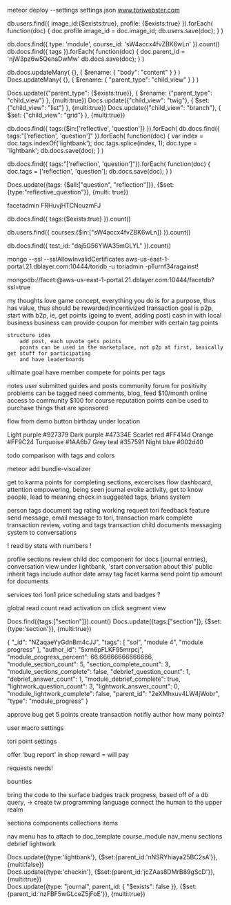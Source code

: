 meteor deploy --settings settings.json www.toriwebster.com


<!--image-->
db.users.find({ image_id:{$exists:true}, profile: {$exists:true} }).forEach(
    function(doc) {
        doc.profile.image_id = doc.image_id;
        db.users.save(doc);
    }
)


<!--db.docs.find({ type: 'module', course_id: 'sW4accx4fvZBK6wLn' }).count()-->
db.docs.find({ type: 'module', course_id: 'sW4accx4fvZBK6wLn' }).count()
db.docs.find({ tags }).forEach(
    function(doc) {
        doc.parent_id = 'njW3pz6w5QenaDwMw'
        db.docs.save(doc);
    }
)

db.docs.updateMany( {}, { $rename: { "body": "content" } } )
Docs.updateMany( {}, { $rename: { "parent_type": "child_view" } } )

Docs.update({"parent_type": {$exists:true}}, { $rename: {"parent_type": "child_view"} }, {multi:true})
Docs.update({"child_view": "twig"}, { $set: {"child_view": "list"} }, {multi:true})
Docs.update({"child_view": "branch"}, { $set: {"child_view": "grid"} }, {multi:true})

db.docs.find({ tags:{$in:['reflective', 'question']} }).forEach(
db.docs.find({ tags:"['reflection', 'question']" }).forEach(
    function(doc) {
        var index = doc.tags.indexOf('lightbank');
        doc.tags.splice(index, 1);
        doc.type = 'lightbank';
        db.docs.save(doc);
    }
)


db.docs.find({ tags:"['reflection', 'question']"}).forEach(
    function(doc) {
        doc.tags = ['reflection', 'question'];
        db.docs.save(doc);
    }
)

Docs.update({tags: {$all:["question", "reflection"]}}, {$set: {type:"reflective_question"}}, {multi: true})


facetadmin
FRHuvjHTCNouzmFJ

db.docs.find({ tags:{$exists:true} }).count()


db.users.find({ courses:{$in:["sW4accx4fvZBK6wLn]} }).count()



db.docs.find({ test_id: "daj5G56YWA35mGLYL" }).count()


mongo --ssl --sslAllowInvalidCertificates aws-us-east-1-portal.21.dblayer.com:10444/toridb -u toriadmin -pTurnf34ragainst!


mongodb://facet:<password>@aws-us-east-1-portal.21.dblayer.com:10444/facetdb?ssl=true


    
my thoughts
    love game concept, everything you do is for a purpose, thus has value, thus should be rewarded/incentivized
    transaction goal is p2p, start with b2p, ie, get points (going to event, adding post) cash in with local business
    business can provide coupon for member with certain tag points
    
    structure idea
        add post, each upvote gets points
        points can be used in the marketplace, not p2p at first, basically get stuff for participating
        and have leaderboards
        
        
ultimate goal
    have member compete for points per tags
    
    
notes
    user submitted guides and posts
    community forum for positivity
    problems can be tagged
    need comments, blog, feed
    $10/month online access to community
    $100 for course
    reputation points can be used to purchase things that are sponsored
    
    


flow from demo button
birthday under location


Light purple
#927379
Dark purple
#47334E
Scarlet red
#FF414d
Orange
#FF9C24
Turquoise 
#1AA6b7
Grey teal
#357591
Night blue
#002d40


todo
    comparison with tags and colors
    
meteor add bundle-visualizer



get to karma
points for completing sections, excercises
flow
dashboard, attention empowering, being seen
journal evoke activity, get to know people, lead to meaning 
check in
    suggested tags, brians system
    

person tags
document tag rating
working request tori feedback feature
    send message, email message to tori,
    transaction mark complete
transaction review, voting and tags
    transaction child documents
messaging system to conversations

! read by stats with numbers !

profile sections review
child doc component for docs (journal entries), conversation view under lightbank, 
    'start conversation about this'
    public
    inherit tags
    include author
date array tag facet
karma
    send point
    tip amount for documents
    
    
services
    tori 1on1
    price
    scheduling
stats and badges
    ?
    
global read count
    read activation on click
    segment view 
    
    
    
Docs.find({tags:["section"]}).count()
Docs.update({tags:["section"]}, {$set:{type:'section'}}, {multi:true})



{
  "_id": "NZaqaeYyGdnBm4cJJ",
  "tags": [
    "sol",
    "module 4",
    "module progress"
  ],
  "author_id": "5xrn6pFLKF95mrpcj",
  "module_progress_percent": 66.66666666666666,
  "module_section_count": 5,
  "section_complete_count": 3,
  "module_sections_complete": false,
  "debrief_question_count": 1,
  "debrief_answer_count": 1,
  "module_debrief_complete": true,
  "lightwork_question_count": 3,
  "lightwork_answer_count": 0,
  "module_lightwork_complete": false,
  "parent_id": "2eXMhxuv4LW4jWobr",
  "type": "module_progress"
}


approve bug
get 5 points
create transaction
notifiy author
how many points?

user macro settings

tori point settings

offer 'bug report' in shop
reward = will pay

requests
needs!

bounties


bring the code to the surface
badges track progress, based off of a db query, -> create tw programming language
connect the human to the upper realm

sections
components
collections
items

nav menu
    has to attach to doc_template
    course_module
        nav_menu
            sections
            debrief
            lightwork
            
Docs.update({type:'lightbank'}, {$set:{parent_id:'nNSRYhiaya25BC2sA'}}, {multi:false})            
Docs.update({type:'checkin'}, {$set:{parent_id:'jcZAas8DMrB89gScD'}}, {multi:true})            
Docs.update({type: "journal", parent_id: { "$exists": false }}, {$set:{parent_id:'nzFBF5wGLceZ5jFoE'}}, {multi:true})            